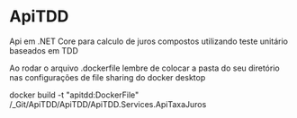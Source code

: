 # ApiTDD
Api em .NET Core para calculo de juros compostos utilizando teste unitário baseados em TDD


Ao rodar o arquivo .dockerfile lembre de colocar a pasta do seu diretório nas configurações de file sharing do docker desktop


docker build -t "apitdd:DockerFile" /_Git/ApiTDD/ApiTDD/ApiTDD.Services.ApiTaxaJuros
